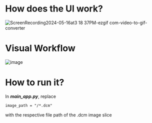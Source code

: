 # How does the UI work?
![ScreenRecording2024-05-16at3 18 37PM-ezgif com-video-to-gif-converter](https://github.com/kalamity0513/A-Study-of-the-Cobb-s-Axis/assets/115133535/b8133f47-fea4-4a77-ac7b-2326ecc623b9) 

# Visual Workflow
![image](https://github.com/kalamity0513/A-Study-of-the-Cobb-s-Axis/assets/115133535/dc94fa76-51d9-4201-8468-d3871a0bbccf)

# How to run it?
In **_main_app.py_**, replace 
```
image_path = "/*.dcm"
```
with the respective file path of the .dcm image slice

